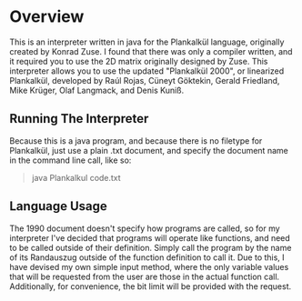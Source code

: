 # Overview
This is an interpreter written in java for the Plankalkül language, originally created by Konrad Zuse. I found that there was only a compiler written, and it required you to use the 2D matrix originally designed by Zuse. This interpreter allows you to use the updated "Plankalkül 2000", or linearized Plankalkül, developed by Raúl Rojas, Cüneyt Göktekin, Gerald Friedland, Mike Krüger, Olaf Langmack, and Denis Kuniß.

## Running The Interpreter
Because this is a java program, and because there is no filetype for Plankalkül, just use a plain .txt document, and specify the document name in the command line call, like so:
> java Plankalkul code.txt

## Language Usage
The 1990 document doesn't specify how programs are called, so for my interpreter I've decided that programs will operate like functions, and need to be called outside of their definition. Simply call the program by the name of its Randauszug outside of the function definition to call it. Due to this, I have devised my own simple input method, where the only variable values that will be requested from the user are those in the actual function call. Additionally, for convenience, the bit limit will be provided with the request.
